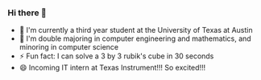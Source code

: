 ### Hi there 👋

- 🌱 I'm currently a third year student at the University of Texas at Austin
- 🔭 I'm double majoring in computer engineering and mathematics, and minoring in computer science
- ⚡ Fun fact: I can solve a 3 by 3 rubik's cube in 30 seconds
- 😄 Incoming IT intern at Texas Instrument!!! So excited!!!
<!--
**danielyang2000/danielyang2000** is a ✨ _special_ ✨ repository because its `README.md` (this file) appears on your GitHub profile.

Here are some ideas to get you started:

- 🔭 I’m currently working on ...
- 🌱 I’m currently learning ...
- 👯 I’m looking to collaborate on ...
- 🤔 I’m looking for help with ...
- 💬 Ask me about ...
- 📫 How to reach me: ...
- 😄 Pronouns: ...
- ⚡ Fun fact: ...
-->

